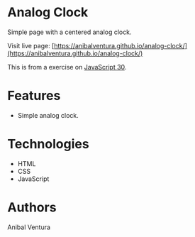 # Analog Clock

Simple page with a centered analog clock.

Visit live page: [https://anibalventura.github.io/analog-clock/](https://anibalventura.github.io/analog-clock/)

This is from a exercise on [JavaScript 30](https://javascript30.com/).

# Features

- Simple analog clock.

# Technologies

- HTML
- CSS
- JavaScript

# Authors

Anibal Ventura
